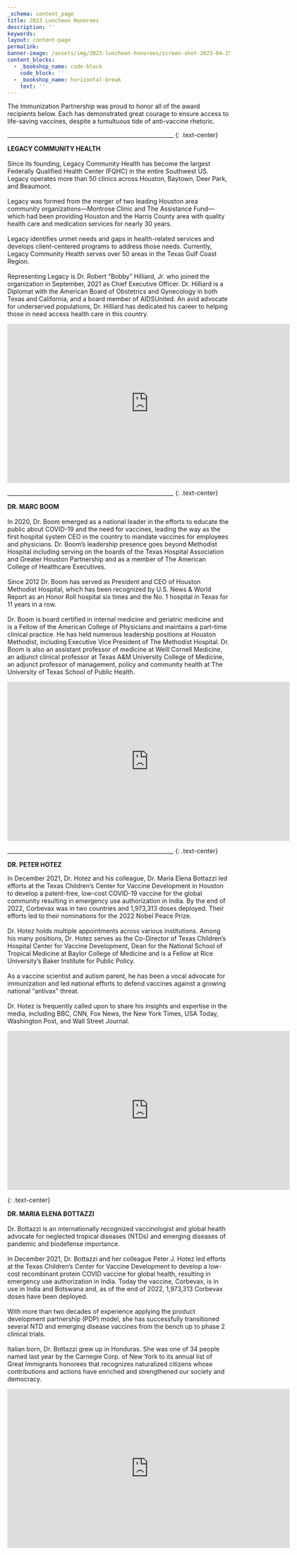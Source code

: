 ```yaml
---
_schema: content_page
title: 2023 Luncheon Honorees
description: ''
keywords:
layout: content-page
permalink:
banner-image: /assets/img/2023-luncheon-honorees/screen-shot-2023-04-25-at-2-35-39-pm.png
content_blocks:
  - _bookshop_name: code-block
    code_block: ''
  - _bookshop_name: horizontal-break
    text: ''
---
```

The Immunization Partnership was proud to honor all of the award recipients below. Each has demonstrated great courage to ensure access to life-saving vaccines, despite a tumultuous tide of anti-vaccine rhetoric.<br>

\_\_\_\_\_\_\_\_\_\_\_\_\_\_\_\_\_\_\_\_\_\_\_\_\_\_\_\_\_\_\_\_\_\_\_\_\_\_\_\_\_\_\_\_\_\_\_\_\_\_\_\_\_\_\_\_\_\_\_
{: .text-center}

**LEGACY COMMUNITY HEALTH**<br><br>Since its founding, Legacy Community Health has become the largest Federally Qualified Health Center (FQHC) in the entire Southwest US. Legacy operates more than 50 clinics across Houston, Baytown, Deer Park, and Beaumont.<br><br>Legacy was formed from the merger of two leading Houston area community organizations—Montrose Clinic and The Assistance Fund—which had been providing Houston and the Harris County area with quality health care and medication services for nearly 30 years.<br><br>Legacy identifies unmet needs and gaps in health-related services and develops client-centered programs to address those needs. Currently, Legacy Community Health serves over 50 areas in the Texas Gulf Coast Region.<br><br>Representing Legacy is Dr. Robert “Bobby” Hilliard, Jr. who joined the organization in September, 2021 as Chief Executive Officer. Dr. Hilliard is a Diplomat with the American Board of Obstetrics and Gynecology in both Texas and California, and a board member of AIDSUnited. An avid advocate for underserved populations, Dr. Hilliard has dedicated his career to helping those in need access health care in this country.

<div class="cms-embed" data-cms-embed="PGlmcmFtZSBzcmM9Imh0dHBzOi8vcGxheWVyLnZpbWVvLmNvbS92aWRlby84MTc5MzUyOTE/aD01NjcxZDU1YTRiIiB3aWR0aD0iNjQwIiBoZWlnaHQ9IjM2MCIgZnJhbWVib3JkZXI9IjAiIGFsbG93PSJhdXRvcGxheTsgZnVsbHNjcmVlbjsgcGljdHVyZS1pbi1waWN0dXJlIiBhbGxvd2Z1bGxzY3JlZW4+PC9pZnJhbWU+"><iframe src="https://player.vimeo.com/video/817935291?h=5671d55a4b" width="640" height="360" frameborder="0" allow="autoplay; fullscreen; picture-in-picture" allowfullscreen=""></iframe></div>

\_\_\_\_\_\_\_\_\_\_\_\_\_\_\_\_\_\_\_\_\_\_\_\_\_\_\_\_\_\_\_\_\_\_\_\_\_\_\_\_\_\_\_\_\_\_\_\_\_\_\_\_\_\_\_\_\_\_\_
{: .text-center}

**DR. MARC BOOM&nbsp;**<br><br>In 2020, Dr. Boom emerged as a national leader in the efforts to educate the public about COVID-19 and the need for vaccines, leading the way as the first hospital system CEO in the country to mandate vaccines for employees and physicians. Dr. Boom’s leadership presence goes beyond Methodist Hospital including serving on the boards of the Texas Hospital Association and Greater Houston Partnership and as a member of The American College of Healthcare Executives.<br><br>Since 2012 Dr. Boom has served as President and CEO of Houston Methodist Hospital, which has been recognized by U.S. News & World Report as an Honor Roll hospital six times and the No. 1 hospital in Texas for 11 years in a row.<br><br>Dr. Boom is board certified in internal medicine and geriatric medicine and is a Fellow of the American College of Physicians and maintains a part-time clinical practice. He has held numerous leadership positions at Houston Methodist, including Executive Vice President of The Methodist Hospital. Dr. Boom is also an assistant professor of medicine at Weill Cornell Medicine, an adjunct clinical professor at Texas A&M University College of Medicine, an adjunct professor of management, policy and community health at The University of Texas School of Public Health.

<div class="cms-embed" data-cms-embed="PGlmcmFtZSBzcmM9Imh0dHBzOi8vcGxheWVyLnZpbWVvLmNvbS92aWRlby84MTc5NDg1ODE/aD02NzA0ZDNiMTMyIiB3aWR0aD0iNjQwIiBoZWlnaHQ9IjM2MCIgZnJhbWVib3JkZXI9IjAiIGFsbG93PSJhdXRvcGxheTsgZnVsbHNjcmVlbjsgcGljdHVyZS1pbi1waWN0dXJlIiBhbGxvd2Z1bGxzY3JlZW4+PC9pZnJhbWU+"><iframe src="https://player.vimeo.com/video/817948581?h=6704d3b132" width="640" height="360" frameborder="0" allow="autoplay; fullscreen; picture-in-picture" allowfullscreen=""></iframe></div>

\_\_\_\_\_\_\_\_\_\_\_\_\_\_\_\_\_\_\_\_\_\_\_\_\_\_\_\_\_\_\_\_\_\_\_\_\_\_\_\_\_\_\_\_\_\_\_\_\_\_\_\_\_\_\_\_\_\_\_
{: .text-center}

**DR. PETER HOTEZ**

In December 2021, Dr. Hotez and his colleague, Dr. Maria Elena Bottazzi led efforts at the Texas Children’s Center for Vaccine Development in Houston to develop a patent-free, low-cost COVID-19 vaccine for the global community resulting in emergency use authorization in India. By the end of 2022, Corbevax was in two countries and 1,973,313 doses deployed. Their efforts led to their nominations for the 2022 Nobel Peace Prize.<br><br>Dr. Hotez holds multiple appointments across various institutions. Among his many positions, Dr. Hotez serves as the Co-Director of Texas Children’s Hospital Center for Vaccine Development, Dean for the National School of Tropical Medicine at Baylor College of Medicine and is a Fellow at Rice University’s Baker Institute for Public Policy.<br><br>As a vaccine scientist and autism parent, he has been a vocal advocate for immunization and led national efforts to defend vaccines against a growing national “antivax” threat.<br><br>Dr. Hotez is frequently called upon to share his insights and expertise in the media, including BBC, CNN, Fox News, the New York Times, USA Today, Washington Post, and Wall Street Journal.

<div class="cms-embed" data-cms-embed="PGlmcmFtZSBzcmM9Imh0dHBzOi8vcGxheWVyLnZpbWVvLmNvbS92aWRlby84MTc5NTA5MTM/aD0xMjkyZTc2ODI4IiB3aWR0aD0iNjQwIiBoZWlnaHQ9IjM2MCIgZnJhbWVib3JkZXI9IjAiIGFsbG93PSJhdXRvcGxheTsgZnVsbHNjcmVlbjsgcGljdHVyZS1pbi1waWN0dXJlIiBhbGxvd2Z1bGxzY3JlZW4+PC9pZnJhbWU+"><iframe src="https://player.vimeo.com/video/817950913?h=1292e76828" width="640" height="360" frameborder="0" allow="autoplay; fullscreen; picture-in-picture" allowfullscreen=""></iframe></div>

{: .text-center}

**DR. MARIA ELENA BOTTAZZI&nbsp;**<br><br>Dr. Bottazzi is an internationally recognized vaccinologist and global health advocate for neglected tropical diseases (NTDs) and emerging diseases of pandemic and biodefense importance.<br><br>In December 2021, Dr. Bottazzi and her colleague Peter J. Hotez led efforts at the Texas Children’s Center for Vaccine Development to develop a low-cost recombinant protein COVID vaccine for global health, resulting in emergency use authorization in India. Today the vaccine, Corbevax, is in use in India and Botswana and, as of the end of 2022, 1,973,313 Corbevax doses have been deployed.<br><br>With more than two decades of experience applying the product development partnership (PDP) model, she has successfully transitioned several NTD and emerging disease vaccines from the bench up to phase 2 clinical trials.<br><br>Italian born, Dr. Bottazzi grew up in Honduras. She was one of 34 people named last year by the Carnegie Corp. of New York to its annual list of Great Immigrants honorees that recognizes naturalized citizens whose contributions and actions have enriched and strengthened our society and democracy.

<div class="cms-embed" data-cms-embed="PGlmcmFtZSBzcmM9Imh0dHBzOi8vcGxheWVyLnZpbWVvLmNvbS92aWRlby84MTc5NDk1MTM/aD1lZDY3ZTk3NTA1IiB3aWR0aD0iNjQwIiBoZWlnaHQ9IjM2MCIgZnJhbWVib3JkZXI9IjAiIGFsbG93PSJhdXRvcGxheTsgZnVsbHNjcmVlbjsgcGljdHVyZS1pbi1waWN0dXJlIiBhbGxvd2Z1bGxzY3JlZW4+PC9pZnJhbWU+"><iframe src="https://player.vimeo.com/video/817949513?h=ed67e97505" width="640" height="360" frameborder="0" allow="autoplay; fullscreen; picture-in-picture" allowfullscreen=""></iframe></div>